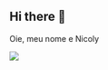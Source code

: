 ## Hi there 👋
Oie, meu nome e Nicoly

![](https://media1.tenor.com/m/iaskSu-gGCMAAAAC/nagatoro-ijiranaide-nagatoro-san.gif)
